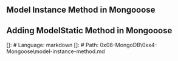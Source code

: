 ## Model Instance Method in Mongooose

## Adding ModelStatic Method in Mongooose

[]: # Language: markdown
[]: # Path: 0x08-MongoDB\0xx4-Mongoose\model-instance-method.md